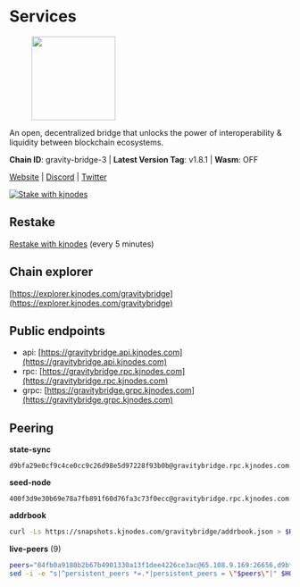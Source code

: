 # Services

<figure><img src="https://raw.githubusercontent.com/kj89/testnet_manuals/main/pingpub/logos/gravitybridge.png" width="150" alt=""><figcaption></figcaption></figure>

An open, decentralized bridge that unlocks the power of  interoperability & liquidity between blockchain ecosystems.

**Chain ID**: gravity-bridge-3 | **Latest Version Tag**: v1.8.1 | **Wasm**: OFF

[Website](https://www.gravitybridge.net) | [Discord](https://discord.gg/ARV8dTSjAk) | [Twitter](https://twitter.com/gravity_bridge)

[![Stake with kjnodes](https://i.ibb.co/cr44Q8j/button-stake-with-kjnodes.png)](https://restake.app/gravitybridge/gravityvaloper1nw3uavthnjwsgrrjzav2wdg9m0pw7k4fc7hvlz)

## Restake

[Restake with kjnodes](https://restake.app/gravitybridge/gravityvaloper1nw3uavthnjwsgrrjzav2wdg9m0pw7k4fc7hvlz) (every 5 minutes)
## Chain explorer
[https://explorer.kjnodes.com/gravitybridge](https://explorer.kjnodes.com/gravitybridge)

## Public endpoints

* api: [https://gravitybridge.api.kjnodes.com](https://gravitybridge.api.kjnodes.com)
* rpc: [https://gravitybridge.rpc.kjnodes.com](https://gravitybridge.rpc.kjnodes.com)
* grpc: [https://gravitybridge.grpc.kjnodes.com](https://gravitybridge.grpc.kjnodes.com)

## Peering

**state-sync**

```text
d9bfa29e0cf9c4ce0cc9c26d98e5d97228f93b0b@gravitybridge.rpc.kjnodes.com:26656
```

**seed-node**

```text
400f3d9e30b69e78a7fb891f60d76fa3c73f0ecc@gravitybridge.rpc.kjnodes.com:26659
```

**addrbook**
```bash
curl -Ls https://snapshots.kjnodes.com/gravitybridge/addrbook.json > $HOME/.gravity/config/addrbook.json
```

**live-peers** (9)
```bash
peers="84fb0a9180b2b67b4901330a13f1dee4226ce3ac@65.108.9.169:26656,d9bfa29e0cf9c4ce0cc9c26d98e5d97228f93b0b@65.109.88.38:26656,ca4270ebed73b4d0982450aac16fe08860410fac@142.132.248.138:26626,2b107c598194efa2efb04cbd395528900ffb1b1c@65.108.104.113:26656,9f13103f7eb8e82c6ba18eb53ba18ed88dac6950@65.109.69.59:14256,005263c9b18f6cbe5dd7805240535b1bcae195cb@51.195.145.104:26656,2699fcd4a4128ddf1fe573011977a343b06bbef6@107.135.15.67:26646,f09419b93a9070a74ba7e9eb3803e49673a2fcd0@85.190.254.58:26656,2ed29367fb30768c53c9b647e1116de3c640560f@51.79.72.176:26656"
sed -i -e "s|^persistent_peers *=.*|persistent_peers = \"$peers\"|" $HOME/.gravity/config/config.toml
```
